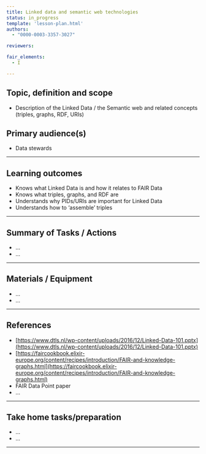 ```yaml
---
title: Linked data and semantic web technologies
status: in_progress
template: 'lesson-plan.html'
authors:
  - "0000-0003-3357-3027"

reviewers:

fair_elements:
  - I

---
```


## Topic, definition and scope



* Description of the Linked Data / the Semantic web and related concepts (triples, graphs, RDF, URIs)


## Primary audience(s)



* Data stewards


---

## Learning outcomes



* Knows what Linked Data is and how it relates to FAIR Data
* Knows what triples, graphs, and RDF are
* Understands why PIDs/URIs are important for Linked Data
* Understands how to ‘assemble’ triples


---

## Summary of Tasks / Actions



* …
* …


---

## Materials / Equipment



* …
* …


---

## References



* [https://www.dtls.nl/wp-content/uploads/2016/12/Linked-Data-101.pptx](https://www.dtls.nl/wp-content/uploads/2016/12/Linked-Data-101.pptx) 
* [https://faircookbook.elixir-europe.org/content/recipes/introduction/FAIR-and-knowledge-graphs.html](https://faircookbook.elixir-europe.org/content/recipes/introduction/FAIR-and-knowledge-graphs.html)
* FAIR Data Point paper
* …


---

## Take home tasks/preparation



* …
* …


---

